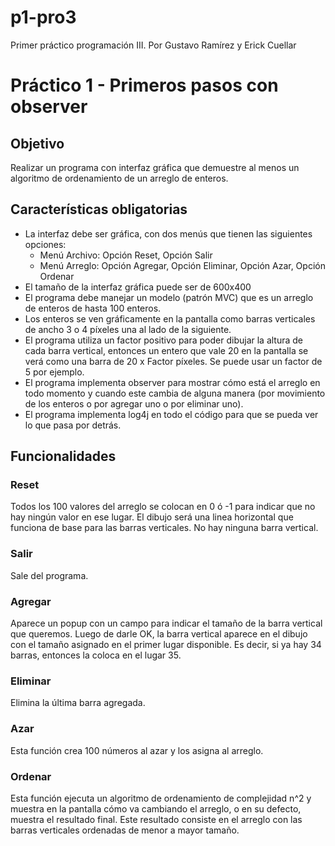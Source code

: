 # p1-pro3
Primer práctico programación III. Por Gustavo Ramírez y Erick Cuellar

# Práctico 1 - Primeros pasos con observer

## Objetivo
Realizar un programa con interfaz gráfica que demuestre al menos un algoritmo
de ordenamiento de un arreglo de enteros.

## Características obligatorias

* La interfaz debe ser gráfica, con dos menús que tienen las siguientes opciones:
	* Menú Archivo: Opción Reset, Opción Salir
	* Menú Arreglo: Opción Agregar, Opción Eliminar, Opción Azar, Opción Ordenar
* El tamaño de la interfaz gráfica puede ser de 600x400
* El programa debe manejar un modelo (patrón MVC) que es un arreglo de enteros de
  hasta 100 enteros.
* Los enteros se ven gráficamente en la pantalla como barras verticales de ancho 3 o 4 píxeles
una al lado de la siguiente.
* El programa utiliza un factor positivo para poder dibujar la altura de cada barra vertical,
entonces un entero que vale 20 en la pantalla se verá como una barra de 20 x Factor píxeles. Se
puede usar un factor de 5 por ejemplo.
* El programa implementa observer para mostrar cómo está el arreglo en todo momento y
cuando este cambia de alguna manera (por movimiento de los enteros o por agregar uno o por
eliminar uno).
* El programa implementa log4j en todo el código para que se pueda ver lo que pasa por
detrás.

## Funcionalidades

### Reset
Todos los 100 valores del arreglo se colocan en 0 ó -1 para indicar que no hay ningún
valor en ese lugar. El dibujo será una linea horizontal que funciona de base para las
barras verticales. No hay ninguna barra vertical.

### Salir
Sale del programa.

### Agregar
Aparece un popup con un campo para indicar el tamaño de la barra vertical que queremos.
Luego de darle OK, la barra vertical aparece en el dibujo con el tamaño asignado en el 
primer lugar disponible. Es decir, si ya hay 34 barras, entonces la coloca en el lugar 35.

### Eliminar
Elimina la última barra agregada.

### Azar
Esta función crea 100 números al azar y los asigna al arreglo.

### Ordenar
Esta función ejecuta un algoritmo de ordenamiento de complejidad n^2 y muestra en la 
pantalla cómo va cambiando el arreglo, o en su defecto, muestra el resultado final.
Este resultado consiste en el arreglo con las barras verticales ordenadas de menor 
a mayor tamaño.
